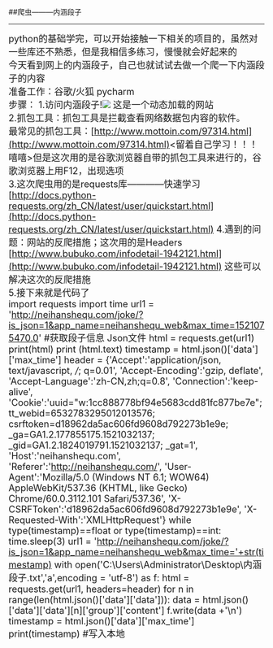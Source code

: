 ##爬虫———内涵段子

----------
<font size=4>python的基础学完，可以开始接触一下相关的项目的，虽然对一些库还不熟悉，但是我相信多练习，慢慢就会好起来的</br>
今天看到网上的内涵段子，自己也就试试去做一个爬一下内涵段子的内容</br>
准备工作：谷歌/火狐   pycharm  
步骤：
1.访问内涵段子!![](C:\Users\Administrator\Desktop\新建文件夹\1.png)
这是一个动态加载的网站</br>
2.抓包工具：抓包工具是拦截查看网络数据包内容的软件。</br>
最常见的抓包工具：[http://www.mottoin.com/97314.html](http://www.mottoin.com/97314.html)<留着自己学习！！！嘻嘻>但是这次用的是谷歌浏览器自带的抓包工具来进行的，谷歌浏览器上用F12，出现选项[](C:\Users\Administrator\Desktop\新建文件夹\2.png)</br>
3.这次爬虫用的是requests库————快速学习[http://docs.python-requests.org/zh_CN/latest/user/quickstart.html](http://docs.python-requests.org/zh_CN/latest/user/quickstart.html)
4.遇到的问题：网站的反爬措施；这次用的是Headers  [http://www.bubuko.com/infodetail-1942121.html](http://www.bubuko.com/infodetail-1942121.html)
这些可以解决这次的反爬措施</br>
5.接下来就是代码了</br>
import requests
import time
url1 = 'http://neihanshequ.com/joke/?is_json=1&app_name=neihanshequ_web&max_time=1521075470.0'
#获取段子信息  Json文件
html = requests.get(url1)
print(html)
print (html.text)
timestamp = html.json()['data']['max_time']
header = {'Accept':'application/json, text/javascript, */*; q=0.01',
        'Accept-Encoding':'gzip, deflate',
        'Accept-Language':'zh-CN,zh;q=0.8',
        'Connection':'keep-alive',
        'Cookie':'uuid="w:1cc888778bf94e5683cdd81fc877be7e"; tt_webid=6532783295012013576; csrftoken=d18962da5ac606fd9608d792273b1e9e; _ga=GA1.2.177855175.1521032137; _gid=GA1.2.1824019791.1521032137; _gat=1',
        'Host':'neihanshequ.com',
        'Referer':'http://neihanshequ.com/',
        'User-Agent':'Mozilla/5.0 (Windows NT 6.1; WOW64) AppleWebKit/537.36 (KHTML, like Gecko) Chrome/60.0.3112.101 Safari/537.36',
        'X-CSRFToken':'d18962da5ac606fd9608d792273b1e9e',
        'X-Requested-With':'XMLHttpRequest'}
while type(timestamp)==float or type(timestamp)==int:
    time.sleep(3)
    url1 = 'http://neihanshequ.com/joke/?is_json=1&app_name=neihanshequ_web&max_time='+str(timestamp)
    with open('C:\\Users\\Administrator\\Desktop\\内涵段子.txt','a',encoding = 'utf-8') as f:
        html = requests.get(url1, headers=header)
        for n in range(len(html.json()['data']['data'])):
           data = html.json()['data']['data'][n]['group']['content']
           f.write(data +'\n')
    timestamp = html.json()['data']['max_time']
    print(timestamp)
#写入本地
